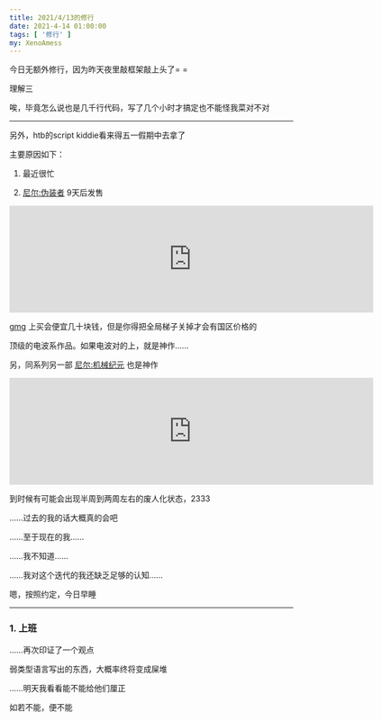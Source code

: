 ```yaml
---
title: 2021/4/13的修行
date: 2021-4-14 01:00:00
tags: [ '修行' ]
my: XenoAmess
---
```


今日无额外修行，因为昨天夜里敲框架敲上头了= =

理解三

唉，毕竟怎么说也是几千行代码，写了几个小时才搞定也不能怪我菜对不对

---

另外，htb的script kiddie看来得五一假期中去拿了

主要原因如下：

1. 最近很忙

2. [尼尔:伪装者](https://store.steampowered.com/app/1113560/NieR_Replicant_ver122474487139/) 9天后发售

<iframe src="https://store.steampowered.com/widget/1113560/" frameborder="0" width="646" height="190"></iframe>

[gmg](https://www.greenmangaming.com/zh/games/nier-replicant-ver122474487139-pc/) 上买会便宜几十块钱，但是你得把全局梯子关掉才会有国区价格的

顶级的电波系作品。如果电波对的上，就是神作……

另，同系列另一部 [尼尔:机械纪元](https://store.steampowered.com/app/524220/NieRAutomata/) 也是神作

<iframe src="https://store.steampowered.com/widget/524220/" frameborder="0" width="646" height="190"></iframe>

到时候有可能会出现半周到两周左右的废人化状态，2333

……过去的我的话大概真的会吧

……至于现在的我……

……我不知道……

……我对这个迭代的我还缺乏足够的认知……

嗯，按照约定，今日早睡

---

### 1. 上班

……再次印证了一个观点

弱类型语言写出的东西，大概率终将变成屎堆

……明天我看看能不能给他们厘正

如若不能，便不能
